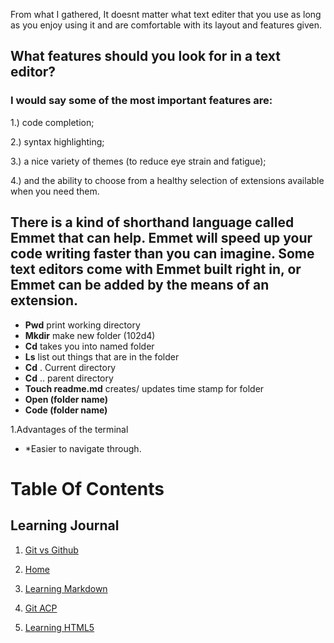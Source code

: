 From what I gathered, It doesnt matter what text editer that you use as long as you enjoy using it and are comfortable with its layout and features given.

## What features should you look for in a text editor? 

### I would say some of the most important features are: 

1.) code completion; 

2.) syntax highlighting;

3.) a nice variety of themes (to reduce eye strain and fatigue);
 
4.) and the ability to choose from a healthy selection of extensions available when you need them.

## There is a kind of shorthand language called Emmet that can help. Emmet will speed up your code writing faster than you can imagine. Some text editors come with Emmet built right in, or Emmet can be added by the means of an extension.

+ **Pwd** print working directory
+ **Mkdir** make new folder (102d4)
+ **Cd** takes you into named folder
+ **Ls** list out things that are in the folder
+ **Cd** . Current directory
+ **Cd** .. parent directory
+ **Touch readme.md** creates/ updates time stamp for folder
+ **Open (folder name)**
+ **Code (folder name)**

1.Advantages of the terminal

+ *Easier to navigate through. 

# Table Of Contents

## Learning Journal

1. [Git vs Github](https://dougie105.github.io/learningjournal/git-vs-github)

2. [Home](https://dougie105.github.io/learningjournal/)

3. [Learning Markdown](https://dougie105.github.io/learningjournal/learning-markdown)

4. [Git ACP](https://dougie105.github.io/learningjournal/terminalhelp)

5. [Learning HTML5](https://dougie105.github.io/learningjournal/learninghtml)